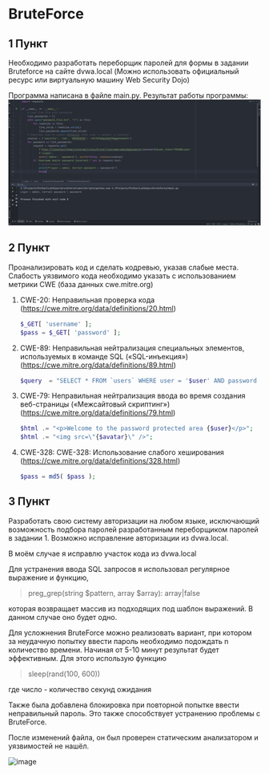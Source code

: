 # BruteForce

## 1 Пункт

Необходимо разработать переборщик паролей для формы в задании Bruteforce на сайте dvwa.local (Можно использовать официальный ресурс или виртуальную машину Web Security Dojo)

Программа написана в файле main.py.
Результат работы программы:
![image](correct_password.png)

## 2 Пункт
Проанализировать код и сделать кодревью, указав слабые места. Слабость уязвимого кода необходимо указать с использованием метрики CWE (база данных cwe.mitre.org)

1. CWE-20: Неправильная проверка кода (https://cwe.mitre.org/data/definitions/20.html)
   
   ```php
   $_GET[ 'username' ];
   $pass = $_GET[ 'password' ]; 
   ```

2. CWE-89: Неправильная нейтрализация специальных элементов, используемых в команде SQL («SQL-инъекция») (https://cwe.mitre.org/data/definitions/89.html)
   
   ```php
   $query  = "SELECT * FROM `users` WHERE user = '$user' AND password = '$pass';";
   ```

3. CWE-79: Неправильная нейтрализация ввода во время создания веб-страницы («Межсайтовый скриптинг») (https://cwe.mitre.org/data/definitions/79.html)

   ```php
   $html .= "<p>Welcome to the password protected area {$user}</p>";
   $html .= "<img src=\"{$avatar}\" />";
   ```
4. CWE-328: CWE-328: Использование слабого хеширования (https://cwe.mitre.org/data/definitions/328.html)

   ```php
   $pass = md5( $pass );
   ```

## 3 Пункт

Разработать свою систему авторизации на любом языке, исключающий возможность подбора паролей разработанным переборщиком паролей в задании 1. Возможно исправление авторизации из dvwa.local.

В моём случае я исправлю участок кода из dvwa.local

Для устранения ввода SQL запросов я использовал регулярное выражение и функцию,
>  preg_grep(string $pattern, array $array): array|false

 которая возвращает массив из подходящих под шаблон выражений. В данном случае оно будет одно.

Для усложнения BruteForce можно реализовать вариант, при котором за неудачную попытку ввести пароль необходимо подождать n количество времени. Начиная от 5-10 минут результат будет эффективным. Для этого использую функцию 
> sleep(rand(100, 600))

где число - количество секунд ожидания

Также была добавлена блокировка при повторной попытке ввести неправильный пароль. Это также способствует устранению проблемы с BruteForce.

После изменений файла, он был проверен статическим анализатором и уязвимостей не нашёл. 

![image](fixed_code.png)
